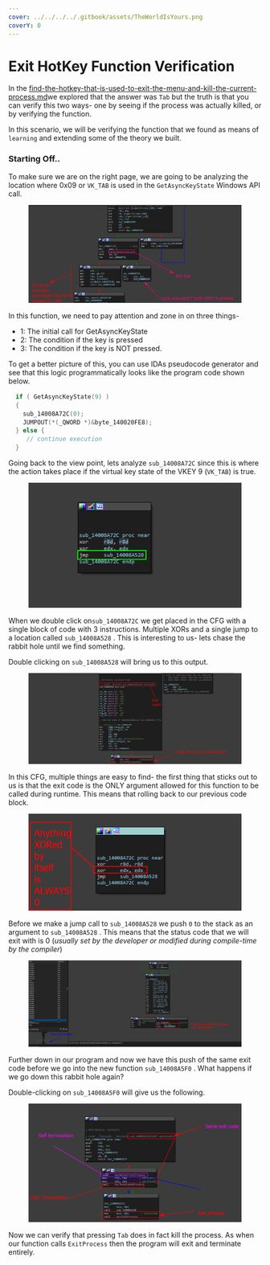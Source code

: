 ```yaml
---
cover: ../../../../.gitbook/assets/TheWorldIsYours.png
coverY: 0
---
```


# Exit HotKey Function Verification

In the [find-the-hotkey-that-is-used-to-exit-the-menu-and-kill-the-current-process.md](../../../writeups/level-1-all-walkthroughs/find-the-hotkey-that-is-used-to-exit-the-menu-and-kill-the-current-process.md "mention")we explored that the answer was `Tab` but the truth is that you can verify this two ways- one by seeing if the process was actually killed, or by verifying the function.

In this scenario, we will be verifying the function that we found as means of `learning` and extending some of the theory we built.

### Starting Off..

To make sure we are on the right page, we are going to be analyzing the location where 0x09 or `VK_TAB` is used in the `GetAsyncKeyState` Windows API call.&#x20;

<figure><img src="../../../../.gitbook/assets/KeyStateStartoff.png" alt=""><figcaption></figcaption></figure>

In this function, we need to pay attention and zone in on three things-&#x20;

* 1: The initial call for GetAsyncKeyState
* 2: The condition if the key is pressed
* 3: The condition if the key is NOT pressed.

To get a better picture of this, you can use IDAs pseudocode generator and see that this logic programmatically looks like the program code shown below.

```cpp
  if ( GetAsyncKeyState(9) )
  {
    sub_14008A72C(0);
    JUMPOUT(*(_QWORD *)&byte_140020FE8);
  } else {
     // continue execution
  }
```

Going back to the view point, lets analyze `sub_14008A72C` since this is where the action takes place if the virtual key state of the VKEY 9 (`VK_TAB`) is true.

<figure><img src="../../../../.gitbook/assets/SingleBlock.png" alt=""><figcaption></figcaption></figure>

When we double click on`sub_14008A72C` we get placed in the CFG with a single block of code with 3 instructions. Multiple XORs and a single jump to a location called `sub_14008A528` . This is interesting to us- lets chase the rabbit hole until we find something.&#x20;

Double clicking on `sub_14008A528` will bring us to this output.

<figure><img src="../../../../.gitbook/assets/ExitCode.png" alt=""><figcaption></figcaption></figure>

In this CFG, multiple things are easy to find- the first thing that sticks out to us is that the exit code is the ONLY argument allowed for this function to be called during runtime. This means that rolling back to our previous code block.

<figure><img src="../../../../.gitbook/assets/AntyhingXoredSingleBlock.png" alt=""><figcaption></figcaption></figure>

Before we make a jump call to `sub_14008A528` we push `0` to the stack as an argument to `sub_14008A528` . This means that the status code that we will exit with is 0 (_usually set by the developer or modified during compile-time by the compiler_)

<figure><img src="../../../../.gitbook/assets/ExitCode2Func.png" alt=""><figcaption></figcaption></figure>

Further down in our program and now we have this push of the same exit code before we go into the new function `sub_14008A5F0` . What happens if we go down this rabbit hole again?

Double-clicking on `sub_14008A5F0` will give us the following.

&#x20;

<figure><img src="../../../../.gitbook/assets/ExitProcess3.png" alt=""><figcaption></figcaption></figure>

Now we can verify that pressing `Tab` does in fact kill the process. As when our function calls `ExitProcess` then the program will exit and terminate entirely.

